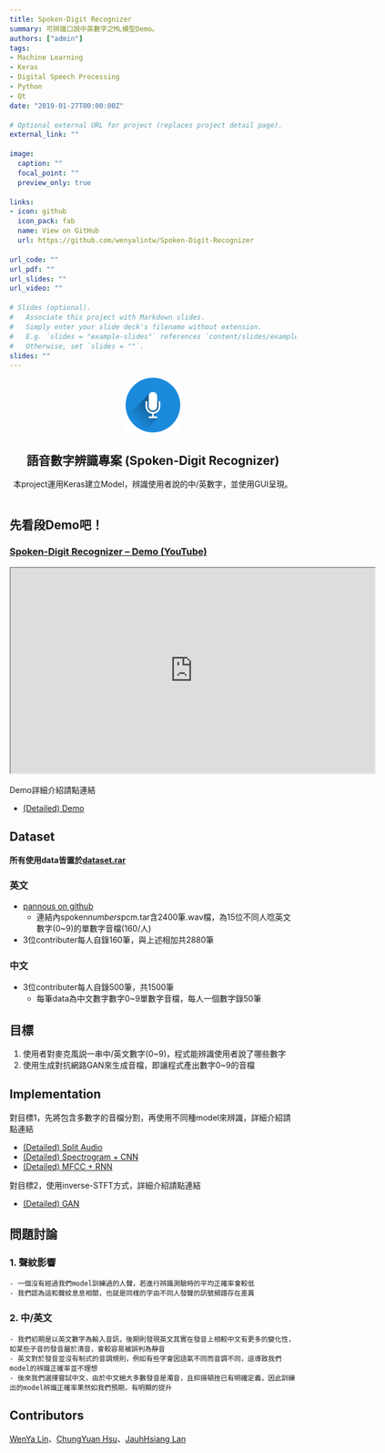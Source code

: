 ```yaml
---
title: Spoken-Digit Recognizer
summary: 可辨識口說中英數字之ML模型Demo。
authors: ["admin"]
tags:
- Machine Learning
- Keras
- Digital Speech Processing
- Python
- Qt
date: "2019-01-27T00:00:00Z"

# Optional external URL for project (replaces project detail page).
external_link: ""

image:
  caption: ""
  focal_point: ""
  preview_only: true

links:
- icon: github
  icon_pack: fab
  name: View on GitHub
  url: https://github.com/wenyalintw/Spoken-Digit-Recognizer

url_code: ""
url_pdf: ""
url_slides: ""
url_video: ""

# Slides (optional).
#   Associate this project with Markdown slides.
#   Simply enter your slide deck's filename without extension.
#   E.g. `slides = "example-slides"` references `content/slides/example-slides.md`.
#   Otherwise, set `slides = ""`.
slides: ""
---
```

<p align="center">
  <a href=#>
    <img src="resources/microphone.png" alt="Spoken-Digit Recognizer" width="96" height="96">
  </a>
  <h2 align="center">語音數字辨識專案 (Spoken-Digit Recognizer)</h2>
  <div align="center">
    本project運用Keras建立Model，辨識使用者說的中/英數字，並使用GUI呈現。
  </div>
  <br>
</p>

<h2 id="demo">先看段Demo吧！</h2>

<h3 id="spokendigitrecognizerdemoyoutubehttpswwwyoutubecomwatchv_ykum1dxpjm"><a href="https://www.youtube.com/watch?v=_yKum1DxPJM">Spoken-Digit Recognizer – Demo (YouTube)</a></h3>
<p align="center">
<iframe width="640" height="360" src="https://www.youtube.com/embed/_yKum1DxPJM">
</iframe>
</p>

<p>Demo詳細介紹請點連結</p>

<ul>
<li><a href="https://nbviewer.jupyter.org/github/wenya-chungyuan-jauhhsiang/Spoken-Digit-Recognizer/blob/master/docs/Demo_doc.ipynb">(Detailed) Demo</a></li>
</ul>

<h2 id="dataset">Dataset</h2>

<p><strong>所有使用data皆置於<a href="https://github.com/wenya-chungyuan-jauhhsiang/Spoken-Digit-Recognizer/blob/master/dataset.rar">dataset.rar</a></strong></p>

<h3 id="">英文</h3>

<ul>
<li><a href="https://github.com/pannous/tensorflow-speech-recognition?fbclid=IwAR1tThhKhbMM_BnKE4SK16qcbuGdw1gJw7iWVVyEhDk9vZFF5Z8E6rjuWUs">pannous on github</a>


<ul>
<li>連結內spoken<em>numbers</em>pcm.tar含2400筆.wav檔，為15位不同人唸英文數字(0~9)的單數字音檔(160/人)</li></ul>
</li>

<li>3位contributer每人自錄160筆，與上述相加共2880筆</li>
</ul>

<h3 id="-1">中文</h3>

<ul>
<li>3位contributer每人自錄500筆，共1500筆


<ul>
<li>每筆data為中文數字數字0~9單數字音檔，每人一個數字錄50筆</li></ul>
</li>
</ul>

<h2 id="-2">目標</h2>

<ol>
<li>使用者對麥克風説一串中/英文數字(0~9)，程式能辨識使用者說了哪些數字  </li>

<li>使用生成對抗網路GAN來生成音檔，即讓程式產出數字0~9的音檔</li>
</ol>

<h2 id="implementation">Implementation</h2>

<p>對目標1，先將包含多數字的音檔分割，再使用不同種model來辨識，詳細介紹請點連結</p>

<ul>
<li><a href="https://nbviewer.jupyter.org/github/wenya-chungyuan-jauhhsiang/Spoken-Digit-Recognizer/blob/master/docs/split_audio.ipynb">(Detailed) Split Audio</a></li>

<li><a href="https://nbviewer.jupyter.org/github/wenya-chungyuan-jauhhsiang/Spoken-Digit-Recognizer/blob/master/docs/Spectrogram_CNN_doc.ipynb">(Detailed) Spectrogram + CNN</a></li>

<li><a href="https://nbviewer.jupyter.org/github/wenya-chungyuan-jauhhsiang/Spoken-Digit-Recognizer/blob/master/docs/MFCC_RNN_doc.ipynb">(Detailed) MFCC + RNN</a></li>
</ul>

<p>對目標2，使用inverse-STFT方式，詳細介紹請點連結</p>

<ul>
<li><a href="https://nbviewer.jupyter.org/github/wenya-chungyuan-jauhhsiang/Spoken-Digit-Recognizer/blob/master/docs/GAN_doc.ipynb">(Detailed) GAN</a></li>
</ul>

<h2 id="-3">問題討論</h2>

<h3 id="1">1. 聲紋影響</h3>

<pre><code>- 一個沒有經過我們model訓練過的人聲，若進行辨識測驗時的平均正確率會較低
- 我們認為這和聲紋息息相關，也就是同樣的字由不同人發聲的訊號頻譜存在差異
</code></pre>

<h3 id="2">2. 中/英文</h3>

<pre><code>- 我們初期是以英文數字為輸入音訊，後期則發現英文其實在發音上相較中文有更多的變化性，如某些子音的發音屬於清音，會較容易被誤判為靜音
- 英文對於發音並沒有制式的音調規則，例如有些字會因語氣不同而音調不同，這導致我們model的辨識正確率並不理想
- 後來我們選擇嘗試中文，由於中文絕大多數發音是濁音，且抑揚頓挫已有明確定義，因此訓練出的model辨識正確率果然如我們預期，有明顯的提升
</code></pre>

<h2 id="contributors">Contributors</h2>

<p><a href="https://github.com/wenyalintw">WenYa Lin</a>、<a href="https://github.com/ChungYuanHsu">ChungYuan Hsu</a>、<a href="https://github.com/r07522749">JauhHsiang Lan</a></p>